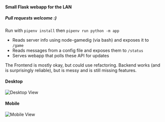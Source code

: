 #### Small Flask webapp for the LAN

##### Pull requests welcome :)

Run with `pipenv install` then `pipenv run python -m app`

- Reads server info using node-gamedig (via bash) and exposes it to `/game`
- Reads messages from a config file and exposes them to `/status`
- Serves webapp that polls these API for updates

The Frontend is mostly okay, but could use refactoring. Backend works (and is surprisingly reliable), but is messy and is still missing features.

#### Desktop
![Desktop View](https://i.jaffa.pw/qemkRB7.png)

#### Mobile

![Mobile View](https://i.jaffa.pw/2GOIOYo.png)

